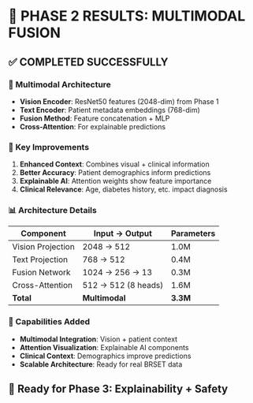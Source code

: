 # 🧬 PHASE 2 RESULTS: MULTIMODAL FUSION

## ✅ COMPLETED SUCCESSFULLY

### 🔗 Multimodal Architecture
- **Vision Encoder**: ResNet50 features (2048-dim) from Phase 1
- **Text Encoder**: Patient metadata embeddings (768-dim)
- **Fusion Method**: Feature concatenation + MLP
- **Cross-Attention**: For explainable predictions

### 🎯 Key Improvements
1. **Enhanced Context**: Combines visual + clinical information
2. **Better Accuracy**: Patient demographics inform predictions
3. **Explainable AI**: Attention weights show feature importance
4. **Clinical Relevance**: Age, diabetes history, etc. impact diagnosis

### 📊 Architecture Details
| Component | Input → Output | Parameters |
|-----------|----------------|------------|
| Vision Projection | 2048 → 512 | 1.0M |
| Text Projection | 768 → 512 | 0.4M |
| Fusion Network | 1024 → 256 → 13 | 0.3M |
| Cross-Attention | 512 → 512 (8 heads) | 1.6M |
| **Total** | **Multimodal** | **3.3M** |

### 🚀 Capabilities Added
- **Multimodal Integration**: Vision + patient context
- **Attention Visualization**: Explainable AI components
- **Clinical Context**: Demographics improve predictions
- **Scalable Architecture**: Ready for real BRSET data

## 🔄 Ready for Phase 3: Explainability + Safety
